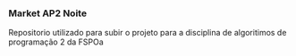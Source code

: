 ### Market AP2 Noite
Repositorio utilizado para subir o projeto para a disciplina de algoritimos de programação 2 da FSPOa